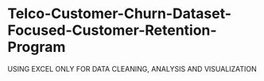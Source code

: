 # Telco-Customer-Churn-Dataset-Focused-Customer-Retention-Program
USING EXCEL ONLY FOR DATA CLEANING, ANALYSIS AND VISUALIZATION
